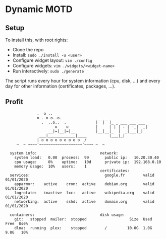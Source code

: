 # Dynamic MOTD

## Setup

To install this, with root rights:

* Clone the repo
* Install: `sudo ./install -u <user>`
* Configure widget layout: `vim ./config`
* Configure widgets: `vim ./widgets/<widget-name>`
* Run interactively: `sudo ./generate`

The script runs every hour for system information (cpu, disk, ...) and every day for other information (certificates, packages, ...).

## Profit

```
              .  o ..
              o . o o..o.                __ __
                .  ..o..  .             |  |  |_ _ ___ ___ ___
                      o    o            |     | | | . | -_|  _|
                   __|=|__|=|__         |__|__|_  |  _|___|_|
               ___|____________|____          |___|_|
              | o o o o o o o o o  /
     ~  ~ ~~~~'~~~~~~~~~~~~~~~~~~~'~~~~ ~  ~

  system info:                            network:
    system load:   0.00  process:  99       public ip:   10.20.30.40
    cpu usage:     0%    uptime:   10d      private ip:  192.168.0.10
    memory usage:  10%   users:    1
                                          certificates:
  services:                                 google.fr        valid  01/01/2020
    apparmor:    active    cron:  active    debian.org       valid  01/01/2020
    logrotate:   inactive  lxc:   active    wikipedia.org    valid  01/01/2020
    networking:  active    sshd:  active    domain.org       valid  01/01/2020

  containers:                             disk usage:
    git:   stopped  mailer:  stopped                   Size  Used  Free  Use%
    dlna:  running  plex:    stopped        /         10.0G  1.0G  9.0G   10%
```

